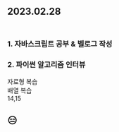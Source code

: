 ## 2023.02.28<br/><br/>

### 1. 자바스크립트 공부 & 벨로그 작성


### 2. 파이썬 알고리즘 인터뷰
자료형 복습<br>
배열 복습<br>
14,15


## 😑
